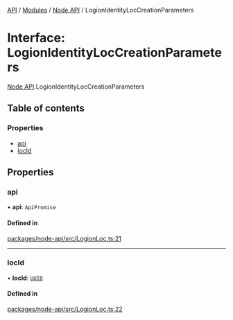 [API](../API.md) / [Modules](../modules.md) / [Node API](../modules/Node_API.md) / LogionIdentityLocCreationParameters

# Interface: LogionIdentityLocCreationParameters

[Node API](../modules/Node_API.md).LogionIdentityLocCreationParameters

## Table of contents

### Properties

- [api](Node_API.LogionIdentityLocCreationParameters.md#api)
- [locId](Node_API.LogionIdentityLocCreationParameters.md#locid)

## Properties

### api

• **api**: `ApiPromise`

#### Defined in

[packages/node-api/src/LogionLoc.ts:21](https://github.com/logion-network/logion-api/blob/main/packages/node-api/src/LogionLoc.ts#L21)

___

### locId

• **locId**: [`UUID`](../classes/Node_API.UUID.md)

#### Defined in

[packages/node-api/src/LogionLoc.ts:22](https://github.com/logion-network/logion-api/blob/main/packages/node-api/src/LogionLoc.ts#L22)
